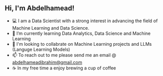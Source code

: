 




## Hi, I'm Abdelhamead!
 - 💻 I am a Data Scientist with a strong interest in advancing the field of Machine Learning and Data Science.
 - 🌱 I’m currently learning Data Analytics, Data Science and Machine Learning
 - 🤖 I'm looking to collabrate on Machine Learning projects and LLMs (Languge Learning Models) 
 - 📫 To reach out to me please send me an email @ abdelhameadibrahim@gmail.com
 - ☕️ In my free time a enjoy brewing a cup of coffee 

<!--
**AbdoIbrahim/AbdoIbrahim** is a ✨ _special_ ✨ repository because its `README.md` (this file) appears on your GitHub profile.

Here are some ideas to get you started:

-  💻 I am a Data Scientist with a strong interest in advancing the field of Machine Learning and Data Science.
- 🌱 I’m currently learning Data Analytics 
- 👯 I’m looking to collaborate on ...
- 🤔 I’m looking for help with ...
- 💬 Ask me about ...
- 📫 How to reach me: ...
- 😄 Pronouns: ...
- ⚡ Fun fact: ...
-->
